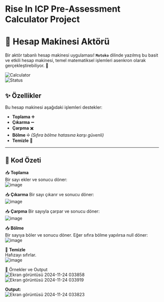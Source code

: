 # Rise In ICP Pre-Assessment Calculator Project


# 🧮 **Hesap Makinesi Aktörü**  
Bir aktör tabanlı hesap makinesi uygulaması! **`Motoko`** dilinde yazılmış bu basit ve etkili hesap makinesi, temel matematiksel işlemleri asenkron olarak gerçekleştirebiliyor. 🚀  

![Calculator](https://img.shields.io/badge/Calculator-Motoko-blue?style=flat-square)  
![Status](https://img.shields.io/badge/Status-Active-brightgreen?style=flat-square)  

## ✨ **Özellikler**  
Bu hesap makinesi aşağıdaki işlemleri destekler:  
- **Toplama** ➕  
- **Çıkarma** ➖  
- **Çarpma** ✖️  
- **Bölme** ➗ *(Sıfıra bölme hatasına karşı güvenli)*  
- **Temizle** 🧹  

---

## 📂 **Kod Özeti**  

📥 **Toplama**   
Bir sayı ekler ve sonucu döner:  
![image](https://github.com/user-attachments/assets/159dfc8e-170a-434b-ad09-d3cafb8e9b79)  


📥 **Çıkarma** 
Bir sayı çıkarır ve sonucu döner:  
![image](https://github.com/user-attachments/assets/54121cd4-38c0-42c5-8664-3505f3b8e36d)  


📥 **Çarpma** 
Bir sayıyla çarpar ve sonucu döner:  
![image](https://github.com/user-attachments/assets/54b9eb7d-6005-4828-bf0e-e11223c47ce8)  

📥 **Bölme**   
Bir sayıya böler ve sonucu döner. Eğer sıfıra bölme yapılırsa null döner:   
![image](https://github.com/user-attachments/assets/ac8b9bc2-c3d0-4562-81a3-309410cfaebc)   


🧹 **Temizle**   
Hafızayı sıfırlar.  
![image](https://github.com/user-attachments/assets/81a221c8-6a84-4114-9177-cde8ebab76a3)   

🌟 Örnekler ve Output    
![Ekran görüntüsü 2024-11-24 033858](https://github.com/user-attachments/assets/29164317-2e7a-47f9-82a0-4627eb1cae25)   
![Ekran görüntüsü 2024-11-24 033919](https://github.com/user-attachments/assets/854ae8b0-c317-424c-a004-bbb1339a63b4)    

**Output:**    
![Ekran görüntüsü 2024-11-24 033823](https://github.com/user-attachments/assets/f5f999ab-aaee-4193-a301-70f5dd246a9b)    







